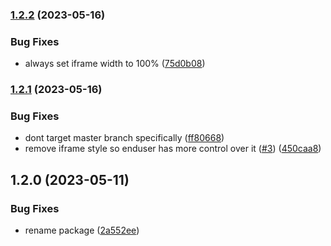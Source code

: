 

### [1.2.2](https://github.com/novemberfiveco/datocms-plugin-external-audio-field/compare/1.2.1...1.2.2) (2023-05-16)


### Bug Fixes

* always set iframe width to 100% ([75d0b08](https://github.com/novemberfiveco/datocms-plugin-external-audio-field/commit/75d0b084b3b6f496a9df81682dd84ab5e4cd1c5f))

### [1.2.1](https://github.com/novemberfiveco/datocms-plugin-external-audio-field/compare/1.2.0...1.2.1) (2023-05-16)


### Bug Fixes

* dont target master branch specifically ([ff80668](https://github.com/novemberfiveco/datocms-plugin-external-audio-field/commit/ff80668b5d11cc142ee27b52fcd5a20244e470d8))
* remove iframe style so enduser has more control over it ([#3](https://github.com/novemberfiveco/datocms-plugin-external-audio-field/issues/3)) ([450caa8](https://github.com/novemberfiveco/datocms-plugin-external-audio-field/commit/450caa80043bca3f924ca529572d76eed9249800))

## 1.2.0 (2023-05-11)


### Bug Fixes

* rename package ([2a552ee](https://github.com/novemberfiveco/datocms-plugin-external-audio-field/commit/2a552eec22bc34639d0f13b90ccfcb642afd7d3f))